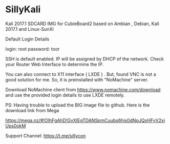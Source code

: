 # SillyKali
Kali 2017.1 SDCARD IMG for CubieBoard2 based on Ambian , Debian, Kali 2017.1 and Linux-SunXI 

Default Login Details

login: root
password: toor

SSH is default enabled. IP will be assigned by DHCP of the network. Check your Router Web Interface to determine the IP.

You can also connect to X11 interface ( LXDE ) . But, found VNC is not a good solution for me. 
So, it is preinstalled with "NoMachine" server.

Download NoMachine client from https://www.nomachine.com/download and use the provided login details to use LXDE remotely.

PS: Having trouble to upload the BIG image file to github. Here is the download link from Mega


https://mega.nz/#!OIhFgAhD!GvXlEgTDANSpmCuubs6hjs0dNpJQxHFyV2xjUps0okM

Support Channel:
https://t.me/sillycon

